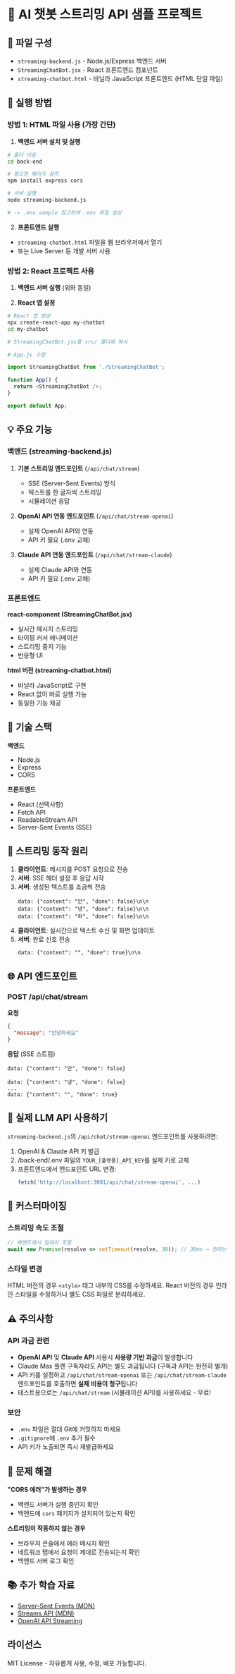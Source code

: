 # 🤖 AI 챗봇 스트리밍 API 샘플 프로젝트

## 📁 파일 구성

- `streaming-backend.js` - Node.js/Express 백엔드 서버
- `StreamingChatBot.jsx` - React 프론트엔드 컴포넌트
- `streaming-chatbot.html` - 바닐라 JavaScript 프론트엔드 (HTML 단일 파일)

## 🚀 실행 방법

### 방법 1: HTML 파일 사용 (가장 간단)

1. **백엔드 서버 설치 및 실행**
```bash
# 폴더 이동
cd back-end

# 필요한 패키지 설치
npm install express cors

# 서버 실행
node streaming-backend.js

# -> .env.sample 참고하여 .env 파일 생성
```

2. **프론트엔드 실행**
- `streaming-chatbot.html` 파일을 웹 브라우저에서 열기
- 또는 Live Server 등 개발 서버 사용

### 방법 2: React 프로젝트 사용

1. **백엔드 서버 실행** (위와 동일)

2. **React 앱 설정**
```bash
# React 앱 생성
npx create-react-app my-chatbot
cd my-chatbot

# StreamingChatBot.jsx를 src/ 폴더에 복사

# App.js 수정
```

```javascript
import StreamingChatBot from './StreamingChatBot';

function App() {
  return <StreamingChatBot />;
}

export default App;
```

## 💡 주요 기능

### 백엔드 (streaming-backend.js)

1. **기본 스트리밍 엔드포인트** (`/api/chat/stream`)
   - SSE (Server-Sent Events) 방식
   - 텍스트를 한 글자씩 스트리밍
   - 시뮬레이션 응답

2. **OpenAI API 연동 엔드포인트** (`/api/chat/stream-openai`)
   - 실제 OpenAI API와 연동
   - API 키 필요 (.env 교체)

3. **Claude API 연동 엔드포인트** (`/api/chat/stream-claude`)
   - 실제 Claude API와 연동
   - API 키 필요 (.env 교체)

### 프론트엔드

**react-component (StreamingChatBot.jsx)**
- 실시간 메시지 스트리밍
- 타이핑 커서 애니메이션
- 스트리밍 중지 기능
- 반응형 UI

**html 버전 (streaming-chatbot.html)**
- 바닐라 JavaScript로 구현
- React 없이 바로 실행 가능
- 동일한 기능 제공

## 🔧 기술 스택

**백엔드**
- Node.js
- Express
- CORS

**프론트엔드**
- React (선택사항)
- Fetch API
- ReadableStream API
- Server-Sent Events (SSE)

## 📝 스트리밍 동작 원리

1. **클라이언트**: 메시지를 POST 요청으로 전송
2. **서버**: SSE 헤더 설정 후 응답 시작
3. **서버**: 생성된 텍스트를 조금씩 전송
   ```
   data: {"content": "안", "done": false}\n\n
   data: {"content": "녕", "done": false}\n\n
   data: {"content": "하", "done": false}\n\n
   ```
4. **클라이언트**: 실시간으로 텍스트 수신 및 화면 업데이트
5. **서버**: 완료 신호 전송
   ```
   data: {"content": "", "done": true}\n\n
   ```

## 🌐 API 엔드포인트

### POST /api/chat/stream

**요청**
```json
{
  "message": "안녕하세요"
}
```

**응답** (SSE 스트림)
```
data: {"content": "안", "done": false}

data: {"content": "녕", "done": false}
...
data: {"content": "", "done": true}
```

## 🔑 실제 LLM API 사용하기

`streaming-backend.js`의 `/api/chat/stream-openai` 엔드포인트를 사용하려면:

1. OpenAI & Claude API 키 발급
2. /back-end/.env 파일의 `YOUR_[플랫폼]_API_KEY`를 실제 키로 교체
3. 프론트엔드에서 엔드포인트 URL 변경:
   ```javascript
   fetch('http://localhost:3001/api/chat/stream-openai', ...)
   ```

## 🎨 커스터마이징

### 스트리밍 속도 조절
```javascript
// 백엔드에서 딜레이 조절
await new Promise(resolve => setTimeout(resolve, 30)); // 30ms → 원하는 값
```

### 스타일 변경
HTML 버전의 경우 `<style>` 태그 내부의 CSS를 수정하세요.
React 버전의 경우 인라인 스타일을 수정하거나 별도 CSS 파일로 분리하세요.

## ⚠️ 주의사항

### API 과금 관련
- **OpenAI API** 및 **Claude API** 사용시 **사용량 기반 과금**이 발생합니다
- Claude Max 플랜 구독자라도 API는 별도 과금됩니다 (구독과 API는 완전히 별개)
- API 키를 설정하고 `/api/chat/stream-openai` 또는 `/api/chat/stream-claude` 엔드포인트를 호출하면 **실제 비용이 청구**됩니다
- 테스트용으로는 `/api/chat/stream` (시뮬레이션 API)를 사용하세요 - 무료!

### 보안
- `.env` 파일은 절대 Git에 커밋하지 마세요
- `.gitignore`에 `.env` 추가 필수
- API 키가 노출되면 즉시 재발급하세요

## 🐛 문제 해결

**"CORS 에러"가 발생하는 경우**
- 백엔드 서버가 실행 중인지 확인
- 백엔드에 `cors` 패키지가 설치되어 있는지 확인

**스트리밍이 작동하지 않는 경우**
- 브라우저 콘솔에서 에러 메시지 확인
- 네트워크 탭에서 요청이 제대로 전송되는지 확인
- 백엔드 서버 로그 확인

## 📚 추가 학습 자료

- [Server-Sent Events (MDN)](https://developer.mozilla.org/en-US/docs/Web/API/Server-sent_events)
- [Streams API (MDN)](https://developer.mozilla.org/en-US/docs/Web/API/Streams_API)
- [OpenAI API Streaming](https://platform.openai.com/docs/api-reference/streaming)

## 라이선스

MIT License - 자유롭게 사용, 수정, 배포 가능합니다.
